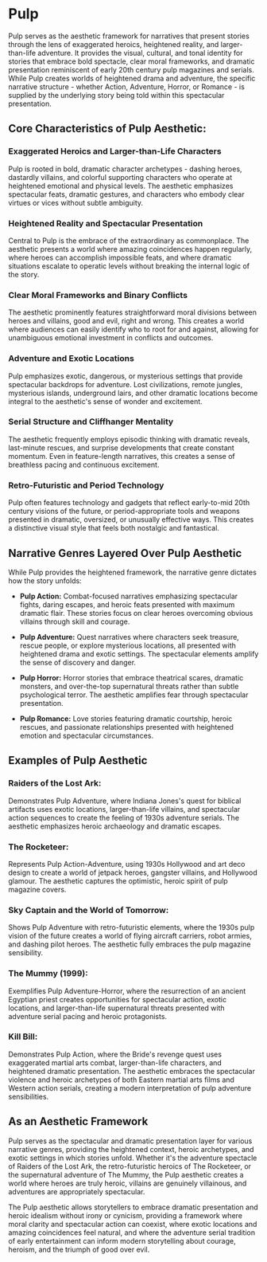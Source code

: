 # Pulp

Pulp serves as the aesthetic framework for narratives that present stories through the lens of exaggerated heroics, heightened reality, and larger-than-life adventure. It provides the visual, cultural, and tonal identity for stories that embrace bold spectacle, clear moral frameworks, and dramatic presentation reminiscent of early 20th century pulp magazines and serials. While Pulp creates worlds of heightened drama and adventure, the specific narrative structure - whether Action, Adventure, Horror, or Romance - is supplied by the underlying story being told within this spectacular presentation.

## Core Characteristics of Pulp Aesthetic:

### Exaggerated Heroics and Larger-than-Life Characters

Pulp is rooted in bold, dramatic character archetypes - dashing heroes, dastardly villains, and colorful supporting characters who operate at heightened emotional and physical levels. The aesthetic emphasizes spectacular feats, dramatic gestures, and characters who embody clear virtues or vices without subtle ambiguity.

### Heightened Reality and Spectacular Presentation

Central to Pulp is the embrace of the extraordinary as commonplace. The aesthetic presents a world where amazing coincidences happen regularly, where heroes can accomplish impossible feats, and where dramatic situations escalate to operatic levels without breaking the internal logic of the story.

### Clear Moral Frameworks and Binary Conflicts

The aesthetic prominently features straightforward moral divisions between heroes and villains, good and evil, right and wrong. This creates a world where audiences can easily identify who to root for and against, allowing for unambiguous emotional investment in conflicts and outcomes.

### Adventure and Exotic Locations

Pulp emphasizes exotic, dangerous, or mysterious settings that provide spectacular backdrops for adventure. Lost civilizations, remote jungles, mysterious islands, underground lairs, and other dramatic locations become integral to the aesthetic's sense of wonder and excitement.

### Serial Structure and Cliffhanger Mentality

The aesthetic frequently employs episodic thinking with dramatic reveals, last-minute rescues, and surprise developments that create constant momentum. Even in feature-length narratives, this creates a sense of breathless pacing and continuous excitement.

### Retro-Futuristic and Period Technology

Pulp often features technology and gadgets that reflect early-to-mid 20th century visions of the future, or period-appropriate tools and weapons presented in dramatic, oversized, or unusually effective ways. This creates a distinctive visual style that feels both nostalgic and fantastical.

## Narrative Genres Layered Over Pulp Aesthetic

While Pulp provides the heightened framework, the narrative genre dictates how the story unfolds:

- **Pulp Action:** Combat-focused narratives emphasizing spectacular fights, daring escapes, and heroic feats presented with maximum dramatic flair. These stories focus on clear heroes overcoming obvious villains through skill and courage.

- **Pulp Adventure:** Quest narratives where characters seek treasure, rescue people, or explore mysterious locations, all presented with heightened drama and exotic settings. The spectacular elements amplify the sense of discovery and danger.

- **Pulp Horror:** Horror stories that embrace theatrical scares, dramatic monsters, and over-the-top supernatural threats rather than subtle psychological terror. The aesthetic amplifies fear through spectacular presentation.

- **Pulp Romance:** Love stories featuring dramatic courtship, heroic rescues, and passionate relationships presented with heightened emotion and spectacular circumstances.

## Examples of Pulp Aesthetic

### Raiders of the Lost Ark:

Demonstrates Pulp Adventure, where Indiana Jones's quest for biblical artifacts uses exotic locations, larger-than-life villains, and spectacular action sequences to create the feeling of 1930s adventure serials. The aesthetic emphasizes heroic archaeology and dramatic escapes.

### The Rocketeer:

Represents Pulp Action-Adventure, using 1930s Hollywood and art deco design to create a world of jetpack heroes, gangster villains, and Hollywood glamour. The aesthetic captures the optimistic, heroic spirit of pulp magazine covers.

### Sky Captain and the World of Tomorrow:

Shows Pulp Adventure with retro-futuristic elements, where the 1930s pulp vision of the future creates a world of flying aircraft carriers, robot armies, and dashing pilot heroes. The aesthetic fully embraces the pulp magazine sensibility.

### The Mummy (1999):

Exemplifies Pulp Adventure-Horror, where the resurrection of an ancient Egyptian priest creates opportunities for spectacular action, exotic locations, and larger-than-life supernatural threats presented with adventure serial pacing and heroic protagonists.

### Kill Bill:

Demonstrates Pulp Action, where the Bride's revenge quest uses exaggerated martial arts combat, larger-than-life characters, and heightened dramatic presentation. The aesthetic embraces the spectacular violence and heroic archetypes of both Eastern martial arts films and Western action serials, creating a modern interpretation of pulp adventure sensibilities.

## As an Aesthetic Framework

Pulp serves as the spectacular and dramatic presentation layer for various narrative genres, providing the heightened context, heroic archetypes, and exotic settings in which stories unfold. Whether it's the adventure spectacle of Raiders of the Lost Ark, the retro-futuristic heroics of The Rocketeer, or the supernatural adventure of The Mummy, the Pulp aesthetic creates a world where heroes are truly heroic, villains are genuinely villainous, and adventures are appropriately spectacular.

The Pulp aesthetic allows storytellers to embrace dramatic presentation and heroic idealism without irony or cynicism, providing a framework where moral clarity and spectacular action can coexist, where exotic locations and amazing coincidences feel natural, and where the adventure serial tradition of early entertainment can inform modern storytelling about courage, heroism, and the triumph of good over evil.
